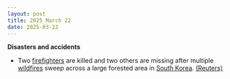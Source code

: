 ```yaml
---
layout: post
title: 2025 March 22
date: 2025-03-22
---
```



**Disasters and accidents**

* Two [firefighters](https://en.wikipedia.org/wiki/Firefighter "Firefighter") are killed and two others are missing after multiple [wildfires](https://en.wikipedia.org/wiki/Wildfire "Wildfire") sweep across a large forested area in [South Korea](https://en.wikipedia.org/wiki/South_Korea "South Korea"). [(Reuters)](https://www.reuters.com/world/asia-pacific/south-korea-hit-with-multiple-forest-fires-two-firefighters-dead-2025-03-22/)
